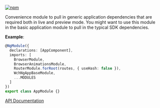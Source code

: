 [![npm](https://img.shields.io/npm/v/@acoustic-content-sdk/ng-app-base.svg?style=flat-square)](https://www.npmjs.com/package/@acoustic-content-sdk/ng-app-base)

Convenience module to pull in generic application dependencies that are required both in live and preview mode. You might want to use this module in the basic application module to pull in the typical SDK dependencies.

**Example**:

```typescript
@NgModule({
  declarations: [AppComponent],
  imports: [
    BrowserModule,
    BrowserAnimationsModule,
    RouterModule.forRoot(routes, { useHash: false }),
    WchNgAppBaseModule,
    ...MODULES
  ]
})
export class AppModule {}
```

[API Documentation](./markdown/ng-app-base.md)
